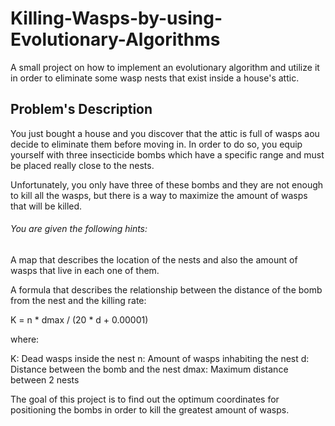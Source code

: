 # Killing-Wasps-by-using-Evolutionary-Algorithms

A small project on how to implement an evolutionary algorithm and utilize it in order to eliminate some wasp nests that exist inside a house's attic.

## Problem's Description
You just bought a house and you discover that the attic is full of wasps aou decide to eliminate them before moving in. In order to do so, you equip yourself with three insecticide bombs which have a specific range and must be placed really close to the nests.

Unfortunately, you only have three of these bombs and they are not enough to kill all the wasps, but there is a way to maximize the amount of wasps that will be killed.

###### You are given the following hints:

A map that describes the location of the nests and also the amount of wasps that live in each one of them.

A formula that describes the relationship between the distance of the bomb from the nest and the killing rate: 

K = n * dmax / (20 * d + 0.00001)

where:

K: Dead wasps inside the nest
n: Amount of wasps inhabiting the nest
d: Distance between the bomb and the nest
dmax: Maximum distance between 2 nests

The goal of this project is to find out the optimum coordinates for positioning the bombs in order to kill the greatest amount of wasps.
